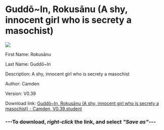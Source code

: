 # Guddō~In, Rokusānu (A shy, innocent girl who is secrety a masochist﻿)

<img src = "https://raw.githubusercontent.com/Arbiter1223/Daigaku-Gurashi-Custom-Students/master/Students/Files/Guddō~In%2C%20Rokusānu%20(A%20shy%2C%20innocent%20girl%20who%20is%20secrety%20a%20masochist﻿).png">

First Name: Rokusānu

Last Name: Guddō~In

Description: A shy, innocent girl who is secrety a masochist﻿

Author: Camden

Version: V0.39

Download link: <a href="https://raw.githubusercontent.com/Arbiter1223/Daigaku-Gurashi-Custom-Students/master/Students/Files/Guddō~In%2C%20Rokusānu%20(A%20shy%2C%20innocent%20girl%20who%20is%20secrety%20a%20masochist﻿)%20-%20Camden%2C%20V0.39.student">Guddō~In, Rokusānu (A shy, innocent girl who is secrety a masochist﻿) - Camden, V0.39.student</a>

### ---**To download, _right-click_ the link, and select _"Save as"_**---
